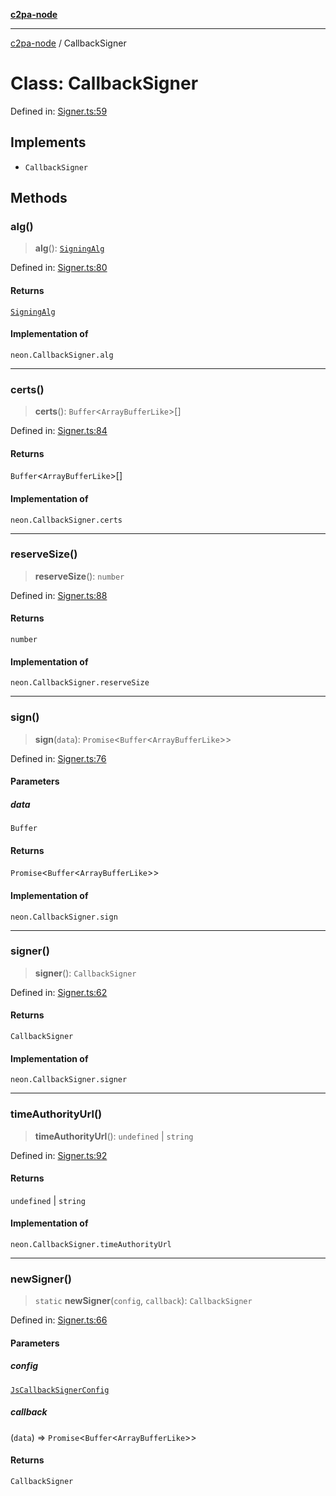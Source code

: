 [**c2pa-node**](../README.md)

***

[c2pa-node](../README.md) / CallbackSigner

# Class: CallbackSigner

Defined in: [Signer.ts:59](https://github.com/contentauth/c2pa-node-v2/blob/89b34f9846b48a2d62e217587555c0cf0305136a/js-src/Signer.ts#L59)

## Implements

- `CallbackSigner`

## Methods

### alg()

> **alg**(): [`SigningAlg`](../type-aliases/SigningAlg.md)

Defined in: [Signer.ts:80](https://github.com/contentauth/c2pa-node-v2/blob/89b34f9846b48a2d62e217587555c0cf0305136a/js-src/Signer.ts#L80)

#### Returns

[`SigningAlg`](../type-aliases/SigningAlg.md)

#### Implementation of

`neon.CallbackSigner.alg`

***

### certs()

> **certs**(): `Buffer`\<`ArrayBufferLike`\>[]

Defined in: [Signer.ts:84](https://github.com/contentauth/c2pa-node-v2/blob/89b34f9846b48a2d62e217587555c0cf0305136a/js-src/Signer.ts#L84)

#### Returns

`Buffer`\<`ArrayBufferLike`\>[]

#### Implementation of

`neon.CallbackSigner.certs`

***

### reserveSize()

> **reserveSize**(): `number`

Defined in: [Signer.ts:88](https://github.com/contentauth/c2pa-node-v2/blob/89b34f9846b48a2d62e217587555c0cf0305136a/js-src/Signer.ts#L88)

#### Returns

`number`

#### Implementation of

`neon.CallbackSigner.reserveSize`

***

### sign()

> **sign**(`data`): `Promise`\<`Buffer`\<`ArrayBufferLike`\>\>

Defined in: [Signer.ts:76](https://github.com/contentauth/c2pa-node-v2/blob/89b34f9846b48a2d62e217587555c0cf0305136a/js-src/Signer.ts#L76)

#### Parameters

##### data

`Buffer`

#### Returns

`Promise`\<`Buffer`\<`ArrayBufferLike`\>\>

#### Implementation of

`neon.CallbackSigner.sign`

***

### signer()

> **signer**(): `CallbackSigner`

Defined in: [Signer.ts:62](https://github.com/contentauth/c2pa-node-v2/blob/89b34f9846b48a2d62e217587555c0cf0305136a/js-src/Signer.ts#L62)

#### Returns

`CallbackSigner`

#### Implementation of

`neon.CallbackSigner.signer`

***

### timeAuthorityUrl()

> **timeAuthorityUrl**(): `undefined` \| `string`

Defined in: [Signer.ts:92](https://github.com/contentauth/c2pa-node-v2/blob/89b34f9846b48a2d62e217587555c0cf0305136a/js-src/Signer.ts#L92)

#### Returns

`undefined` \| `string`

#### Implementation of

`neon.CallbackSigner.timeAuthorityUrl`

***

### newSigner()

> `static` **newSigner**(`config`, `callback`): `CallbackSigner`

Defined in: [Signer.ts:66](https://github.com/contentauth/c2pa-node-v2/blob/89b34f9846b48a2d62e217587555c0cf0305136a/js-src/Signer.ts#L66)

#### Parameters

##### config

[`JsCallbackSignerConfig`](../interfaces/JsCallbackSignerConfig.md)

##### callback

(`data`) => `Promise`\<`Buffer`\<`ArrayBufferLike`\>\>

#### Returns

`CallbackSigner`
